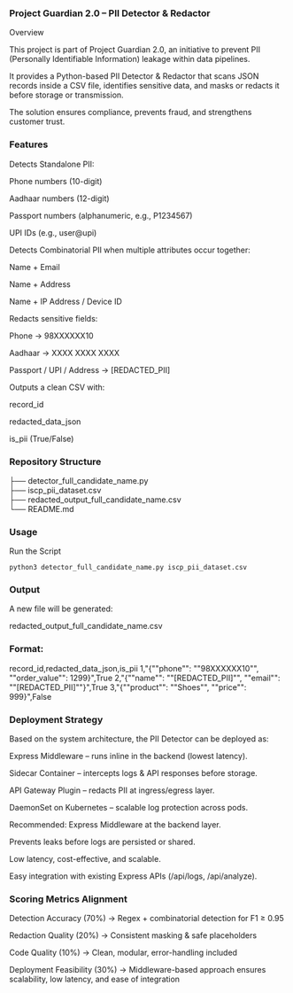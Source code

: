 ### Project Guardian 2.0 – PII Detector & Redactor
 Overview

This project is part of Project Guardian 2.0, an initiative to prevent PII (Personally Identifiable Information) leakage within data pipelines.

It provides a Python-based PII Detector & Redactor that scans JSON records inside a CSV file, identifies sensitive data, and masks or redacts it before storage or transmission.

The solution ensures compliance, prevents fraud, and strengthens customer trust.

### Features

Detects Standalone PII:

Phone numbers (10-digit)

Aadhaar numbers (12-digit)

Passport numbers (alphanumeric, e.g., P1234567)

UPI IDs (e.g., user@upi)

Detects Combinatorial PII when multiple attributes occur together:

Name + Email

Name + Address

Name + IP Address / Device ID

Redacts sensitive fields:

Phone → 98XXXXXX10

Aadhaar → XXXX XXXX XXXX

Passport / UPI / Address → [REDACTED_PII]

Outputs a clean CSV with:

record_id

redacted_data_json

is_pii (True/False)

### Repository Structure

├── detector_full_candidate_name.py     
├── iscp_pii_dataset.csv                
├── redacted_output_full_candidate_name.csv  
└── README.md                          

### Usage
Run the Script
```
python3 detector_full_candidate_name.py iscp_pii_dataset.csv
```

### Output

A new file will be generated:

redacted_output_full_candidate_name.csv

### Format:

record_id,redacted_data_json,is_pii
1,"{""phone"": ""98XXXXXX10"", ""order_value"": 1299}",True
2,"{""name"": ""[REDACTED_PII]"", ""email"": ""[REDACTED_PII]""}",True
3,"{""product"": ""Shoes"", ""price"": 999}",False

### Deployment Strategy

Based on the system architecture, the PII Detector can be deployed as:

Express Middleware – runs inline in the backend (lowest latency).

Sidecar Container – intercepts logs & API responses before storage.

API Gateway Plugin – redacts PII at ingress/egress layer.

DaemonSet on Kubernetes – scalable log protection across pods.

Recommended: Express Middleware at the backend layer.

Prevents leaks before logs are persisted or shared.

Low latency, cost-effective, and scalable.

Easy integration with existing Express APIs (/api/logs, /api/analyze).

### Scoring Metrics Alignment

Detection Accuracy (70%) → Regex + combinatorial detection for F1 ≥ 0.95

Redaction Quality (20%) → Consistent masking & safe placeholders

Code Quality (10%) → Clean, modular, error-handling included

Deployment Feasibility (30%) → Middleware-based approach ensures scalability, low latency, and ease of integration
